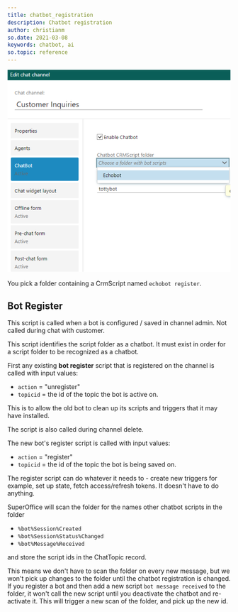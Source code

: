 ```yaml
---
title: chatbot_registration
description: Chatbot registration
author: christianm
so.date: 2021-03-08
keywords: chatbot, ai
so.topic: reference
---
```


![Chat channel admin: chatbot tab](../media/chatbot-channel-admin.png)

You pick a folder containing a CrmScript named `echobot register`.

## Bot Register

This script is called when a bot is configured / saved in channel admin. Not called during chat with customer.

This script identifies the script folder as a chatbot. It must exist in order for a script folder to be recognized as a chatbot.

First any existing **bot register** script that is registered on the channel is called with input values:

* `action` = "unregister"
* `topicid` = the id of the topic the bot is active on. 

This is to allow the old bot to clean up its scripts and triggers that it may have installed.

The script is also called during channel delete.


The new bot's register script is called with input values:

* `action` = "register"
* `topicid` = the id of the topic the bot is being saved on. 

The register script can do whatever it needs to - create new triggers for example, set up state, fetch access/refresh tokens.
It doesn't have to do anything.

SuperOffice will scan the folder for the names other chatbot scripts in the folder

* `%bot%Session%Created`
* `%bot%Session%Status%Changed`
* `%bot%Message%Received`

and store the script ids in the ChatTopic record.

This means we don't have to scan the folder on every new message, but we won't pick up
changes to the folder until the chatbot registration is changed. If you register a bot
and then add a new script `bot message received` to the folder, it won't call the new script
until you deactivate the chatbot and re-activate it. This will trigger a new scan of the folder,
and pick up the new id.

